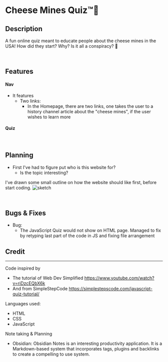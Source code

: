 # Cheese Mines Quiz™🧀

## Description

A fun online quiz meant to educate people about the cheese mines in the USA! How did they start? Why? Is it all a conspiracy? 👀

<br>

## Features

#### Nav

- It features
  - Two links:
    - In the Homepage, there are two links, one takes the user to a history channel article about the "cheese mines", if the user wishes to learn more

#### Quiz

<br>

## Planning

- First I've had to figure put who is this website for?
  - Is the topic interesting?
    <br>

I've drawn some small outline on how the website should like first, before start coding.
![sketch](assets\media\1641208909142.jpg)

<br>

## Bugs & Fixes

- Bug:
  - The JavaScript Quiz would not show on HTML page.
Managed to fix by retyping last part of the code in JS and fixing file arrangement

## Credit

<hr>

Code inspired by

- The tutorial of Web Dev Simplified <https://www.youtube.com/watch?v=riDzcEQbX6k>
- And from SimpleStepCode <https://simplestepscode.com/javascript-quiz-tutorial/>

Languages used:

- HTML
- CSS
- JavaScript

Note taking & Planning

- Obsidian:
Obsidian Notes is an interesting productivity application. It is a Markdown-based system that incorporates tags, plugins and backlinks to create a compelling to use system.
